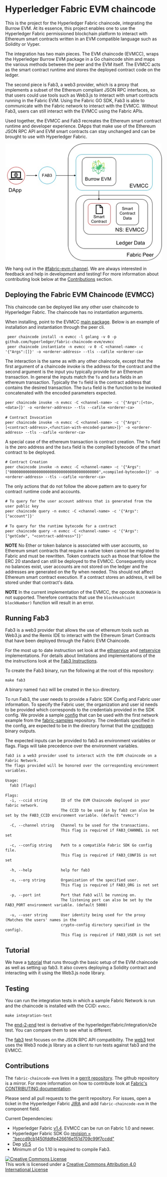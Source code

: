 # Hyperledger Fabric EVM chaincode

This is the project for the Hyperledger Fabric chaincode, integrating the
Burrow EVM. At its essence, this project enables one to use the Hyperledger
Fabric permissioned blockchain platform to interact with Ethereum smart
contracts written in an EVM compatible language such as Solidity or Vyper.

The integration has two main pieces. The EVM chaincode (EVMCC), wraps the
Hyperledger Burrow EVM package in a Go chaincode shim and maps the various
methods between the peer and the EVM itself. The EVMCC acts as the
smart contract runtime and stores the deployed contract code on the ledger.

The second piece is Fab3, a web3 provider, which is a proxy that implements a
subset of the Ethereum compliant JSON RPC interfaces, so that users could use
tools such as Web3.js to interact with smart contracts running in the Fabric
EVM. Using the Fabric GO SDK, Fab3 is able to communicate with the Fabric
network to interact with the EVMCC. Without Fab3, users can still interact with
the EVMCC using the Fabric APIs.

Used together, the EVMCC and Fab3 recreates the Ethereum smart contract runtime
and developer experience. DApps that make use of the Ethereum JSON RPC API and
EVM smart contracts can stay unchanged and can be brought to use with
Hyperledger Fabric.

![EndToEnd](EndToEnd.jpg)

We hang out in the
[#fabric-evm channel](https://chat.hyperledger.org/channel/fabric-evm). We are
always interested in feedback and help in development and testing! For more
information about contributing look below at the [Contributions](#Contributions)
section.


## Deploying the Fabric EVM Chaincode (EVMCC)

This chaincode can be deployed like any other user chaincode to Hyperledger
Fabric. The chaincode has no instantiation arguments.

When installing, point to the EVMCC [main package](https://github.com/hyperledger/fabric-chaincode-evm/tree/master/evmcc). Below is an example of installation and
instantiation through the peer cli.
```
 peer chaincode install -n evmcc -l golang -v 0 -p github.com/hyperledger/fabric-chaincode-evm/evmcc
 peer chaincode instantiate -n evmcc -v 0 -C <channel-name> -c '{"Args":[]}' -o <orderer-address> --tls --cafile <orderer-ca>
```

The interaction is the same as with any other chaincode, except that
the first argument of a chaincode invoke is the address for the contract and
the second argument is the input you typically provide for an Ethereum
transaction. In general the inputs match the `To` and `Data` fields in an
ethereum transaction. Typically the `To` field is the contract address that
contains the desired transaction. The `Data` field is the function to be invoked
concatenated with the encoded parameters expected.
```
peer chaincode invoke -n evmcc -C <channel-name> -c '{"Args":[<to>,<data>]}' -o <orderer-address> --tls --cafile <orderer-ca>

# Contract Invocation
peer chaincode invoke -n evmcc -C <channel-name> -c '{"Args":[<contract-address>,<function-with-encoded-params>]}' -o <orderer-address> --tls --cafile <orderer-ca>
```
A special case of the ethereum transaction is contract creation. The `To` field
is the zero address and the `Data` field is the compiled bytecode of the smart
contract to be deployed.
```
# Contract Creation
peer chaincode invoke -n evmcc -C <channel-name> -c '{"Args":["0000000000000000000000000000000000000000",<compiled-bytecode>]}' -o <orderer-address> --tls --cafile <orderer-ca>
```

The only actions that do not follow the above pattern are to query for contract
runtime code and accounts.
```
# To query for the user account address that is generated from the user public key
peer chaincode query -n evmcc -C <channel-name> -c '{"Args":["account"]}'

# To query for the runtime bytecode for a contract
peer chaincode query -n evmcc -C <channel-name> -c '{"Args":["getCode", "<contract-address>"]}'
```

**NOTE** No Ether or token balance is associated with user accounts, so Ethereum
smart contracts that require a native token cannot be migrated to Fabric
and must be rewritten. Token contracts such as those that follow the ERC 20 standard
can still be deployed to the EVMCC. Consequently since no balances exist, user
accounts are not stored on the ledger and the addresses are generated on the fly
when needed. This should not affect Ethereum smart contract execution. If a
contract stores an address, it will be stored under that contract's data.

**NOTE** In the current implementation of the EVMCC, the opcode `BLOCKHASH` is
not supported. Therefore contracts that use the `blockhash(uint blockNumber)`
function will result in an error.

## Running Fab3

Fab3 is a web3 provider that allows the use of ethereum tools such as Web3.js
and the Remix IDE to interact with the Ethereum Smart Contracts that have been
deployed through the Fabric EVM Chaincode.

For the most up to date instruction set look at the [ethservice](fab3/ethservice.go)
and [netservice](fab3/netservice.go)
implementations. For details about limitations and implementations of the the
instructions look at the [Fab3 Instructions](Fab3_Instructions.md).

To create the Fab3 binary, run the following at the root of this repository:
```
make fab3
```
A binary named `fab3` will be created in the `bin` directory.

To run Fab3, the user needs to provide a Fabric SDK Config and Fabric user
information. To specify the Fabric user, the organization and
user id needs to be provided which corresponds to the credentials provided in
the SDK config. We provide a sample [config](examples/first-network-sdk-config.yaml)
that can be used with the first network example from the
[fabric-samples](https://github.com/hyperledger/fabric-samples) repository.
The credentials specified in the config, are expected to be in the directory
format that the [cryptogen](https://hyperledger-fabric.readthedocs.io/en/release-1.4/commands/cryptogen.html)
binary outputs.

The expected inputs can be provided to fab3 as environment variables or flags.
Flags will take precedence over the environment variables.

```
fab3 is a web3 provider used to interact with the EVM chaincode on a Fabric Network.
The flags provided will be honored over the corresponding environment variables.

Usage:
  fab3 [flags]

Flags:
  -i, --ccid string      ID of the EVM Chaincode deployed in your fabric network.
                         The CCID to be used in by fab3 can also be set by the FAB3_CCID environment variable. (default "evmcc")

  -C, --channel string   Channel to be used for the transactions.
                         This flag is required if FAB3_CHANNEL is not set

  -c, --config string    Path to a compatible Fabric SDK Go config file.
                         This flag is required if FAB3_CONFIG is not set

  -h, --help             help for fab3

  -o, --org string       Organization of the specified user.
                         This flag is required if FAB3_ORG is not set

  -p, --port int         Port that Fab3 will be running on.
                         The listening port can also be set by the FAB3_PORT environment variable. (default 5000)

  -u, --user string      User identity being used for the proxy (Matches the users' names in the
                         crypto-config directory specified in the config).
                         This flag is required if FAB3_USER is not set
```

## Tutorial

We have a [tutorial](examples/EVM_Smart_Contracts.md) that runs through the
basic setup of the EVM chaincode as well as setting up fab3. It also covers
deploying a Solidity contract and interacting with it using the Web3.js node library.

## Testing

You can run the integration tests in which a sample Fabric Network is run and the
chaincode is installed with the CCID: `evmcc`.
```
make integration-test
```
The [end-2-end](integration/e2e/e2e_test.go)
test is derivative of the hyperledger/fabric/integration/e2e test. You can
compare them to see what is different.

The [fab3](integration/fab3/fab3_test.go)
test focuses on the JSON RPC API compatibility. The [web3](integration/fab3/web3_e2e_test.js)
test uses the Web3 node.js library as a client to run tests against fab3 and the
EVMCC.

## Contributions
The `fabric-chaincode-evm` lives in a [gerrit repository](https://gerrit.hyperledger.org/r/#/admin/projects/fabric-chaincode-evm).
The github repository is a mirror. For more information on how to contribute
look at [Fabric's CONTRIBUTING documentation](http://hyperledger-fabric.readthedocs.io/en/latest/CONTRIBUTING.html).

Please send all pull requests to the gerrit repository. For issues, open a ticket in
the Hyperledger Fabric [JIRA](https://jira.hyperledger.org/projects/FAB/issues)
and add `fabric-chaincode-evm` in the component field.

Current Dependencies:
- Hyperledger Fabric [v1.4](https://github.com/hyperledger/fabric/releases/tag/v1.4.0). EVMCC can be run on Fabric 1.0 and newer.
- Hyperledger Fabric SDK Go [revision = "beccd9cb1450fddfe426616e151d709c99f7ccdd"](https://github.com/hyperledger/fabric-sdk-go/tree/beccd9cb1450fddfe426616e151d709c99f7ccdd)
- Dep [v0.5](https://github.com/golang/dep/releases/tag/v0.5.0)
- Minimum of Go 1.10 is required to compile Fab3.

[![Creative Commons License](https://i.creativecommons.org/l/by/4.0/88x31.png)](http://creativecommons.org/licenses/by/4.0/)<br>
This work is licensed under a [Creative Commons Attribution 4.0 International License](http://creativecommons.org/licenses/by/4.0/)
